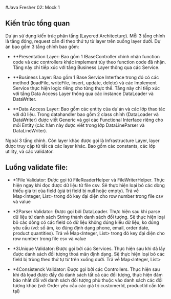 #Java Fresher 02: Mock 1

## Kiến trúc tổng quan
Dự án sử dụng kiến trúc phân tầng (Layered Architecture). Mỗi 3 tầng chính là tầng đóng, request cần đi theo thứ tự từ
layer trên xuống layer dưới. Dự án bao gồm 3 tầng chính bao gồm:

- **Presentation Layer: Bao gồm 1 IBaseController chính nhận function code và các controllers khác implement tùy theo
function code đã nhận. Tầng này chỉ tiếp xúc với tầng Business Layer thông qua các Service.

- **Business Layer: Bao gồm 1 Base Service Interface trong đó có các method (loadFile, writeFile, insert, update,
delete) và các Implement Service thực hiện logic riêng cho từng thực thể. Tầng này chỉ tiếp xúc với tầng Data Access
Layer thông qua các instance DataLoader và DataWriter.

- **Data Access Layer: Bao gồm các entity của dự án và các lớp thao tác với dữ liệu. Trong datahandler bao gồm 2 class
chính (DataLoader và DataWriter) được viết Generic và gọi các Functional Interface riêng cho mỗi Entity (các hàm này
được viết trong lớp DataLineParser và DataLineWriter).

Ngoài 3 tầng chính. Còn layer khác được gọi là Infrastructure Layer, layer được truy cập từ tất cả các layer khác. Bao
gồm các constants, các lớp utility, và các validator.

## Luồng validate file:
- *1File Validator: Được gọi từ FileReaderHelper và FileWriterHelper. Thực hiện ngay khi đọc được dữ liệu từ file csv.
Sẽ thực hiện loại bỏ các dòng thiếu giá trị của field (giá trị field bị null hoặc empty). Trả về
Map<Integer, List<String>> trong đó key đại diện cho row number trong file csv và value

- *2Parser Validator: Được gọi bởi DataLoader. Thực hiện sau khi parse dữ liệu từ danh sách String thành danh sách đối
tượng. Sẽ thực hiện loại bỏ các dòng có các field có dữ liệu không đúng kiểu dữ liệu, ko đúng yêu cầu (vd: số âm, ko
đúng định dạng phone, email, order date, product quantities). Trả về Map<Integer, List<T>> trong đó key đại diện cho
row number trong file csv và value

- *3Unique Validator: Được gọi bởi các Services. Thực hiện sau khi đã lấy được danh sách đối tượng thoả mãn định dạng.
Sẽ thực hiện loại bỏ các field bị trùng theo thứ tự từ trên xuống dưới. Trả về Map<Integer, List<T>>

- *4Consistenck Validator: Được gọi bởi các Controllers. Thực hiện sau khi đã load được đầy đủ danh sách tất cả các
đối tượng, thực hiện đảm bảo nhất đối với danh sách đối tượng phù thuộc vào danh sách các đối tượng khác (vd: Order yêu
cầu các giá trị customerId, productId cần tồn tại)